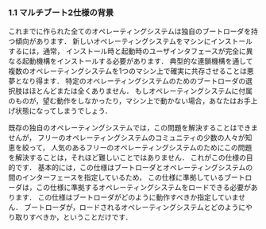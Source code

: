 ### 1.1 マルチブート2仕様の背景

これまでに作られた全てのオペレーティングシステムは独自のブートローダを持つ傾向があります．
新しいオペレーティングシステムをマシンにインストールするには，通常，
インストール時と起動時のユーザインタフェースが完全に異なる起動機構をインストールする必要があります．
典型的な連鎖機構を通して複数のオペレーティングシステムを1つのマシン上で確実に共存させることは悪夢となり得ます．
特定のオペレーティングシステムのためのブートローダの選択肢はほとんどまたは全くありません．
もしオペレーティングシステムに付属のものが，望む動作をしなかったり，マシン上で動かない場合，あなたはお手上げ状態になってしまうでしょう．


既存の独自のオペレーティングシステムでは，この問題を解決することはできませんが，
フリーのオペレーティングシステムのコミュニティの少数の人々が知恵を絞って，
人気のあるフリーのオペレーティングシステムのためにこの問題を解決することは，それほど難しいことではありません．
これがこの仕様の目的です．
基本的には，この仕様はブートローダとオペレーティングシステムの間のインターフェースを指定しているため，
この仕様に準拠しているブートローダは，この仕様に準拠するオペレーティングシステムをロードできる必要があります．
この仕様はブートローダがどのように動作すべきか指定していません．
ブートローダが，ロードされるオペレーティングシステムとどのようにやり取りすべきか，ということだけです．
